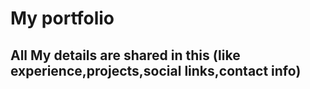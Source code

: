 # My portfolio

## All My details are shared in this (like experience,projects,social links,contact info)
